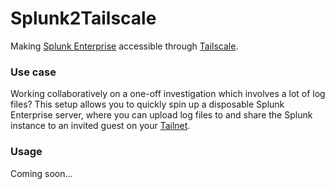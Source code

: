 # Splunk2Tailscale
Making [Splunk Enterprise](https://www.splunk.com/en_us/products/splunk-enterprise.html) accessible through [Tailscale](https://tailscale.com/).

### Use case
Working collaboratively on a one-off investigation which involves a lot of log files? This setup allows you to quickly spin up a disposable Splunk Enterprise server, where you can upload log files to and share the Splunk instance to an invited guest on your [Tailnet](https://tailscale.com/kb/1136/tailnet/).

### Usage
Coming soon...
